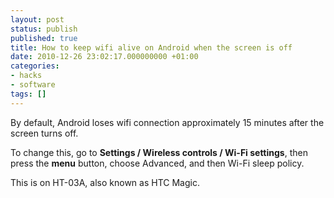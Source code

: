 ```yaml
---
layout: post
status: publish
published: true
title: How to keep wifi alive on Android when the screen is off
date: 2010-12-26 23:02:17.000000000 +01:00
categories:
- hacks
- software
tags: []
---
```

By default, Android loses wifi connection approximately 15 minutes after the screen turns off.

To change this, go to **Settings / Wireless controls / Wi-Fi settings**, then press the **menu** button, choose Advanced, and then Wi-Fi sleep policy.

This is on HT-03A, also known as HTC Magic.
